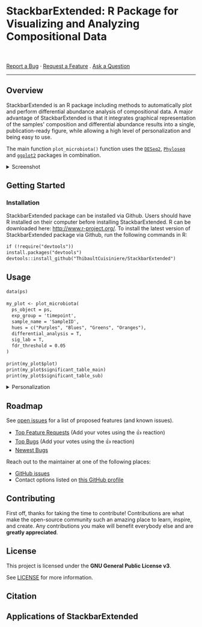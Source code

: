 # StackbarExtended: R Package for Visualizing and Analyzing Compositional Data


<br /> <br />
<a href="https://github.com/ThibaultCuisiniere/stackbarextended/issues/new?assignees=&labels=bug&template=01_BUG_REPORT.md&title=bug%3A+">Report
a Bug</a> ·
<a href="https://github.com/ThibaultCuisiniere/stackbarextended/issues/new?assignees=&labels=enhancement&template=02_FEATURE_REQUEST.md&title=feat%3A+">Request
a Feature</a> .
<a href="https://github.com/ThibaultCuisiniere/stackbarextended/issues/new?assignees=&labels=question&template=04_SUPPORT_QUESTION.md&title=support%3A+">Ask
a Question</a>

------------------------------------------------------------------------

## Overview

 StackbarExtended is an R package including methods to automatically plot and perform differential abundance analysis of compositional data.
A major advantage of StackbarExtended is that it integrates graphical representation of the samples' composition and differential abundance results into a single, publication-ready figure, while allowing a high level of personalization and being easy to use.

The main function `plot_microbiota()` function uses the [`DESeq2`](https://github.com/thelovelab/DESeq2), [`Phyloseq`](https://github.com/joey711/phyloseq) and [`ggplot2`](https://github.com/tidyverse/ggplot2) packages in combination. 

<details>

<summary>Screenshot</summary>

<br>


|                               Graphical representation output                                |
|:----------------------------------:|
| <img src="docs/images/Example_graph.png" title="Graphical output" width="100%"/> | 



</details>

## Getting Started


### Installation

StackbarExtended package can be installed via Github. Users should have R installed on their computer before installing StackbarExtended. R can be downloaded here: http://www.r-project.org/. To install the latest version of StackbarExtended package via Github, run the following commands in R:

```
if (!require("devtools"))
install.packages("devtools")
devtools::install_github("ThibaultCuisiniere/StackbarExtended")

```

## Usage

```
data(ps)

my_plot <- plot_microbiota(
  ps_object = ps,
  exp_group = 'timepoint',
  sample_name = 'SampleID',
  hues = c("Purples", "Blues", "Greens", "Oranges"),
  differential_analysis = T,
  sig_lab = T,
  fdr_threshold = 0.05
)

print(my_plot$plot)
print(my_plot$significant_table_main)
print(my_plot$significant_table_sub)

```

<details>

<summary>Personalization</summary>

<br>

The plot_microbiota function allows a high level of personalization through its parameters, enabling users to finely tune the resulting plot to their specific needs. See [`plot_microbiota`](https://github.com/ThibaultCuisiniere/StackbarExtended/blob/master/man/plot_microbiota.Rd) or enter the command ```?plot_microbiota``` in R. Key elements are:

1. **Subsetting**: the function  allows subsetting of groups through  ```subset_group``` parameter, offering the possibility to analyse separately specific subsets of the data.

2. **Taxonomic levels**: users can specify taxonomic levels for clustering ```main_level``` and plotting ```sub_level```.

3. **Threshold and clustering**: the ```threshold``` parameter enables the regrouping of taxa with lower relative abundance, while ```n_phy``` determines the number of primary levels to plot.

4. **Color customization**: The ```hues``` and ```color_bias``` parameters allow users to define color schemes and gradients.

5. **Graph layout**: parameters  ```n_row``` and ```n_col``` control the layout of the graph, and ```text_size```, ```legend_size```, and ```x_axis_size``` adjust the size of the text elements.

6. **Differential abundance analysis**: the ```differential_analysis```, ```mult_comp```, and ```selected_comparisons``` parameters enable the integration of differential abundance analysis using [`DESeq2`](https://github.com/thelovelab/DESeq2), with additional control over statistical testing and comparisons.

7. **DESeq2 specifics**: users can customize the differential analysis further with DESeq2-specific parameters such as ```test```, ```fdr_threshold```, ```sig_lab```, ```fitType```, ```sfType```, ```betaPrior```, ```reduced```, ```quiet```, ```minReplicatesForReplace```, ```modelMatrixType```, ```useT```, ```minmu```, and ```parallel```. These parameters provide detailed control over the statistical methods and criteria used in the analysis. See [`DESeq2`](https://github.com/thelovelab/DESeq2).


</details>


## Roadmap

See [open
issues](https://github.com/ThibaultCuisiniere/stackbarextended/issues)
for a list of proposed features (and known issues).

-   [Top Feature
    Requests](https://github.com/ThibaultCuisiniere/stackbarextended/issues?q=label%3Aenhancement+is%3Aopen+sort%3Areactions-%2B1-desc)
    (Add your votes using the 👍 reaction)
-   [Top
    Bugs](https://github.com/ThibaultCuisiniere/stackbarextended/issues?q=is%3Aissue+is%3Aopen+label%3Abug+sort%3Areactions-%2B1-desc)
    (Add your votes using the 👍 reaction)
-   [Newest
    Bugs](https://github.com/ThibaultCuisiniere/stackbarextended/issues?q=is%3Aopen+is%3Aissue+label%3Abug)



Reach out to the maintainer at one of the following places:

-   [GitHub
    issues](https://github.com/ThibaultCuisiniere/stackbarextended/issues/new?assignees=&labels=question&template=04_SUPPORT_QUESTION.md&title=support%3A+)
-   Contact options listed on [this GitHub
    profile](https://github.com/ThibaultCuisiniere)

## Contributing

First off, thanks for taking the time to contribute! Contributions are
what make the open-source community such an amazing place to learn,
inspire, and create. Any contributions you make will benefit everybody
else and are **greatly appreciated**.


## License

This project is licensed under the **GNU General Public License v3**.

See [LICENSE](https://github.com/ThibaultCuisiniere/StackbarExtended/blob/master/LICENSE.txt) for more information.


## Citation


## Applications of StackbarExtended

